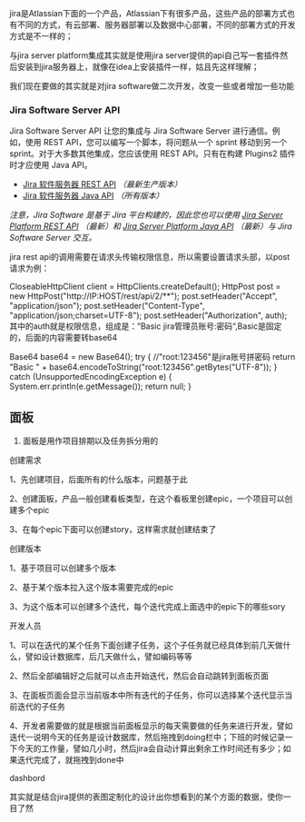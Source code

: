 jira是Atlassian下面的一个产品，Atlassian下有很多产品，这些产品的部署方式也有不同的方式，有云部署、服务器部署以及数据中心部署，不同的部署方式的开发方式是不一样的；



与jira server platform集成其实就是使用jira server提供的api自己写一套插件然后安装到jira服务器上，就像在idea上安装插件一样，姑且先这样理解；



我们现在要做的其实就是对jira software做二次开发，改变一些或者增加一些功能



### Jira Software Server API

Jira Software Server API 让您的集成与 Jira Software Server 进行通信。例如，使用 REST API，您可以编写一个脚本，将问题从一个 sprint 移动到另一个 sprint。对于大多数其他集成，您应该使用 REST API。只有在构建 Plugins2 插件时才应使用 Java API。

- [Jira 软件服务器 REST API](https://docs.atlassian.com/jira-software/REST/server/) *（最新生产版本）*
- [Jira 软件服务器 Java API](https://docs.atlassian.com/jira-software/) *（所有版本）*

*注意，Jira Software 是基于 Jira 平台构建的，因此您也可以使用 [Jira Server Platform REST API](https://docs.atlassian.com/jira/REST/server/) （最新）和 [Jira Server Platform Java API](https://docs.atlassian.com/jira/server/) （最新）与 Jira Software Server 交互。*



jira rest api的调用需要在请求头传输权限信息，所以需要设置请求头部，以post请求为例：

CloseableHttpClient client = HttpClients.createDefault();
HttpPost post = new HttpPost("http://IP:HOST/rest/api/2/**");
post.setHeader("Accept", "application/json");
post.setHeader("Content-Type", "application/json;charset=UTF-8");
post.setHeader("Authorization", auth);
其中的auth就是权限信息，组成是：”Basic jira管理员账号:密码“,Basic是固定的，后面的内容需要转base64

Base64 base64 = new Base64();
try {
    //"root:123456"是jira账号拼密码
    return "Basic " + base64.encodeToString("root:123456".getBytes("UTF-8"));
} catch (UnsupportedEncodingException e) {
    System.err.println(e.getMessage());
    return null;
}



## 面板

1. 面板是用作项目排期以及任务拆分用的



创建需求

1、先创建项目，后面所有的什么版本，问题基于此

2、创建面板，产品一般创建看板类型，在这个看板里创建epic，一个项目可以创建多个epic

3、在每个epic下面可以创建story，这样需求就创建结束了



创建版本

1、基于项目可以创建多个版本

2、基于某个版本拉入这个版本需要完成的epic

3、为这个版本可以创建多个迭代，每个迭代完成上面选中的epic下的哪些sory



开发人员

1、可以在迭代的某个任务下面创建子任务，这个子任务就已经具体到前几天做什么，譬如设计数据库，后几天做什么，譬如编码等等

2、然后全部编辑好之后就可以点击开始迭代，然后会自动跳转到面板页面

3、在面板页面会显示当前版本中所有迭代的子任务，你可以选择某个迭代显示当前迭代的子任务

4、开发者需要做的就是根据当前面板显示的每天需要做的任务来进行开发，譬如迭代一说明今天的任务是设计数据库，然后拖拽到doing栏中；下班的时候记录一下今天的工作量，譬如几小时，然后jira会自动计算出剩余工作时间还有多少；如果迭代完成了，就拖拽到done中



dashbord

​	其实就是结合jira提供的表图定制化的设计出你想看到的某个方面的数据，使你一目了然